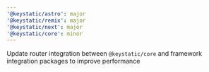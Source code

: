 ```yaml
---
'@keystatic/astro': major
'@keystatic/remix': major
'@keystatic/next': major
'@keystatic/core': minor
---
```


Update router integration between `@keystatic/core` and framework integration packages to improve performance
